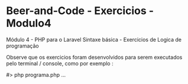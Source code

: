 # Beer-and-Code - Exercicios - Modulo4
Módulo 4 - PHP para o Laravel Sintaxe básica - Exercicios de Logica de programação

Observe que os exercicios foram desenvolvidos para serem executados pelo terminal / console,
como por exemplo :

#> php programa.php <parametro-01> ... <parametro-nn>


